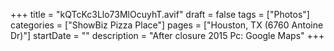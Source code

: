 +++
title = "kQTcKc3Llo73MlOcuyhT.avif"
draft = false
tags = ["Photos"]
categories = ["ShowBiz Pizza Place"]
pages = ["Houston, TX (6760 Antoine Dr)"]
startDate = ""
description = "After closure 2015 Pc: Google Maps"
+++
